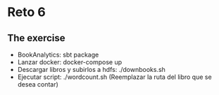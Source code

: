 # Reto 6


## The exercise

  * BookAnalytics: sbt package
  * Lanzar docker: docker-compose up
  * Descargar libros y subirlos a hdfs: ./downbooks.sh
  * Ejecutar script: ./wordcount.sh (Reemplazar la ruta del libro que se desea contar)
